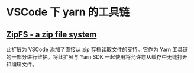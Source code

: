# VSCode 下 yarn 的工具链

## [ZipFS - a zip file system](https://marketplace.visualstudio.com/items?itemName=arcanis.vscode-zipfs)

此扩展为 VSCode 添加了直接从 zip 存档读取文件的支持。它作为 Yarn 工具链的一部分进行维护。将此扩展与 Yarn SDK 一起使用将允许您从缓存中无缝打开和编辑文件。
